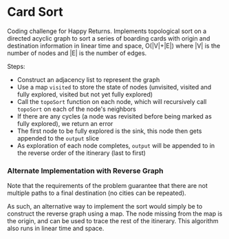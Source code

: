 # Card Sort

Coding challenge for Happy Returns. Implements topological sort on a directed acyclic graph to sort a series of boarding cards with origin and destination information in linear time and space, O(|V|+|E|) where |V| is the number of nodes and |E| is the number of edges.

Steps:
 - Construct an adjacency list to represent the graph
 - Use a map `visited` to store the state of nodes (unvisited, visited and fully explored, visited but not yet fully explored)
 - Call the `topoSort` function on each node, which will recursively call `topoSort` on each of the node's neighbors
 - If there are any cycles (a node was revisited before being marked as fully explored), we return an error
 - The first node to be fully explored is the sink, this node then gets appended to the `output` slice
 - As exploration of each node completes, `output` will be appended to in the reverse order of the itinerary (last to first)

### Alternate Implementation with Reverse Graph

Note that the requirements of the problem guarantee that there are not multiple paths to a final destination (no cities can be repeated). 

As such, an alternative way to implement the sort would simply be to construct the reverse graph using a map. The node missing from the map is the origin, and can be used to trace the rest of the itinerary. This algorithm also runs in linear time and space.
